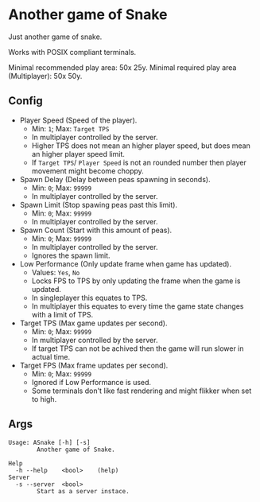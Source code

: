 # Another game of Snake

Just another game of snake.

Works with POSIX compliant terminals.

Minimal recommended play area: 50x 25y.
Minimal required play area (Multiplayer): 50x 50y.

## Config

- Player Speed (Speed of the player).
  - Min: `1`; Max: `Target TPS`
  - In multiplayer controlled by the server.
  - Higher TPS does not mean an higher player speed, but does mean an higher player speed limit.
  - If `Target TPS`/ `Player Speed` is not an rounded number then player movement might become choppy.
- Spawn Delay (Delay between peas spawning in seconds).
  - Min: `0`; Max: `99999`
  - In multiplayer controlled by the server.
- Spawn Limit (Stop spawing peas past this limit).
  - Min: `0`; Max: `99999`
  - In multiplayer controlled by the server.
- Spawn Count (Start with this amount of peas).
  - Min: `0`; Max: `99999`
  - In multiplayer controlled by the server.
  - Ignores the spawn limit.
- Low Performance (Only update frame when game has updated).
  - Values: `Yes`, `No`
  - Locks FPS to TPS by only updating the frame when the game is updated.
  - In singleplayer this equates to TPS.
  - In multiplayer this equates to every time the game state changes with a limit of TPS.
- Target TPS (Max game updates per second).
  - Min: `0`; Max: `99999`
  - In multiplayer controlled by the server.
  - If target TPS can not be achived then the game will run slower in actual time.
- Target FPS (Max frame updates per second).
  - Min: `0`; Max: `99999`
  - Ignored if Low Performance is used.
  - Some terminals don't like fast rendering and might flikker when set to high.

## Args

```text
Usage: ASnake [-h] [-s]
        Another game of Snake.

Help
  -h --help    <bool>    (help)
Server
  -s --server  <bool>
        Start as a server instace.
```
